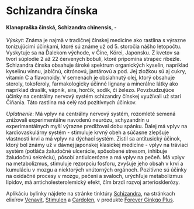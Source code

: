 Schizandra čínska
=================

#### Klanopraška čínská, Schizandra chinensis, -

*Výskyt*: Známa je najmä v tradičnej čínskej medicíne ako rastlina s výrazne
tonizujúcimi účinkami, ktoré sú známe už od 5. storočia nášho letopočtu.
Vyskytuje sa na Ďalekom východe, v Číne, Kórei, Japonsku. Z kvetov sa tvorí
súplodie 2 až 22 červených bobulí, ktoré pripomína strapec ríbezle. Schizandra
čínska obsahuje široké spektrum organických kyselín, napríklad kyselinu vínnu,
jablčnú, citrónovú, jantárovú a pod. Jej zložkou sú aj cukry, vitamín C a
flavonoidy. V semenách je obsiahnutý olej, ktorý obsahuje steroly, tokoferoly,
farmakologicky účinné lignany a minerálne látky ako napríklad draslík, vápnik,
síra, horčík, sodík, či železo. Povzbudzujúce účinky na centrálny nervový systém
schizandry čínskej využívali už starí Číňania. Táto rastlina má celý rad
pozitívnych účinkov.

*Uplatnenie*: Má vplyv na centrálny nervový systém, rozomleté semená znižovali
experimentálne navodenú neurózu, schyzandrín u experimantálnych myší výrazne
predlžoval dobu spánku. Ďalej má vplyv na kardiovaskulárny systém - stimuluje
krvný obeh a súčasne zlepšuje vlastnosti krvi a má vplyv na dýchací systém.
Zistil sa antitusický účinok, ktorý bol známy už v dávnej japonskej klasickej
medicíne - vplyv na tráviaci systém (potláča žaludočné ulcerácie, spôsobené
stresom, inhibuje žaludočnú sekréciu), pôsobí antiulcerózne   a má vplyv na
pečeň. Má vplyv na metabolizmus, stimuluje rezorpciu fosforu, zvyšuje jeho obsah
v krvi a kumuláciu v mozgu a niektorých vnútorných orgánoch. Pozitívne sú účinky
na oxidačné procesy v mozgu, pečeni a svaloch, urýchľuje metabolizmus lipidov,
má anticholesterolemický efekt, čím brzdí rozvoj arteriosklerózy.

Aplikáciu bylinky nájdete na stránke tinktúry
[Schizandra](/tinktury/schizandra), na stránkach elixírov
[Venavit](/elixiry/venavit), [Stimulen](/elixiry/stimulen) a
[Cardolen](/elixiry/cardolen), v produkte [Forever Ginkgo
Plus](/sip/#p/forever-ginkgo-plus).

